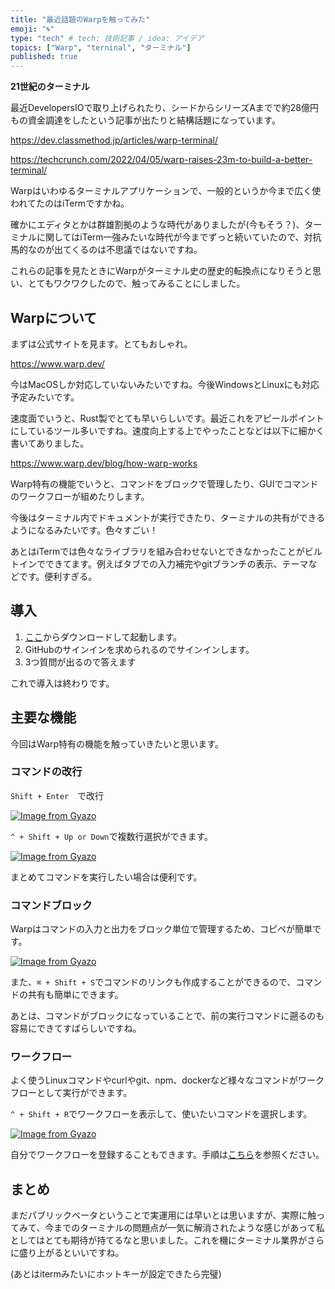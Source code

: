 ```yaml
---
title: "最近話題のWarpを触ってみた"
emoji: "🌀"
type: "tech" # tech: 技術記事 / idea: アイデア
topics: ["Warp", "terninal", "ターミナル"]
published: true
---
```


**21世紀のターミナル**

最近DevelopersIOで取り上げられたり、シードからシリーズAまでで約28億円もの資金調達をしたという記事が出たりと結構話題になっています。

https://dev.classmethod.jp/articles/warp-terminal/

https://techcrunch.com/2022/04/05/warp-raises-23m-to-build-a-better-terminal/

Warpはいわゆるターミナルアプリケーションで、一般的というか今まで広く使われてたのはiTermですかね。

確かにエディタとかは群雄割拠のような時代がありましたが(今もそう？)、ターミナルに関してはiTerm一強みたいな時代が今までずっと続いていたので、対抗馬的なのが出てくるのは不思議ではないですね。

これらの記事を見たときにWarpがターミナル史の歴史的転換点になりそうと思い、とてもワクワクしたので、触ってみることにしました。

## Warpについて

まずは公式サイトを見ます。とてもおしゃれ。

https://www.warp.dev/

今はMacOSしか対応していないみたいですね。今後WindowsとLinuxにも対応予定みたいです。

速度面でいうと、Rust製でとても早いらしいです。最近これをアピールポイントにしているツール多いですね。速度向上する上でやったことなどは以下に細かく書いてありました。

https://www.warp.dev/blog/how-warp-works

Warp特有の機能でいうと、コマンドをブロックで管理したり、GUIでコマンドのワークフローが組めたりします。

今後はターミナル内でドキュメントが実行できたり、ターミナルの共有ができるようになるみたいです。色々すごい！

あとはiTermでは色々なライブラリを組み合わせないとできなかったことがビルトインでできてます。例えばタブでの入力補完やgitブランチの表示、テーマなどです。便利すぎる。

## 導入

1. [ここ](https://app.warp.dev/download)からダウンロードして起動します。
2. GitHubのサインインを求められるのでサインインします。
3. 3つ質問が出るので答えます

これで導入は終わりです。

## 主要な機能

今回はWarp特有の機能を触っていきたいと思います。

### コマンドの改行

`Shift + Enter`　で改行

[![Image from Gyazo](https://i.gyazo.com/2dcf2e8d3373c7f4a3b638d633046cc2.gif)](https://gyazo.com/2dcf2e8d3373c7f4a3b638d633046cc2)

`^ + Shift + Up or Down`で複数行選択ができます。

[![Image from Gyazo](https://i.gyazo.com/733cfa59944e9ec03b19ff23437c90f5.gif)](https://gyazo.com/733cfa59944e9ec03b19ff23437c90f5)

まとめてコマンドを実行したい場合は便利です。

### コマンドブロック

Warpはコマンドの入力と出力をブロック単位で管理するため、コピペが簡単です。

[![Image from Gyazo](https://i.gyazo.com/b600db662bec65208a97473b05934e54.gif)](https://gyazo.com/b600db662bec65208a97473b05934e54)

また、`⌘ + Shift + S`でコマンドのリンクも作成することができるので、コマンドの共有も簡単にできます。

あとは、コマンドがブロックになっていることで、前の実行コマンドに遡るのも容易にできてすばらしいですね。

### ワークフロー

よく使うLinuxコマンドやcurlやgit、npm、dockerなど様々なコマンドがワークフローとして実行ができます。

`^ + Shift + R`でワークフローを表示して、使いたいコマンドを選択します。

[![Image from Gyazo](https://i.gyazo.com/bcae24516c607f7b0859007951ee3098.gif)](https://gyazo.com/bcae24516c607f7b0859007951ee3098)

自分でワークフローを登録することもできます。手順は[こちら](https://docs.warp.dev/features/workflows)を参照ください。

## まとめ

まだパブリックベータということで実運用には早いとは思いますが、実際に触ってみて、今までのターミナルの問題点が一気に解消されたような感じがあって私としてはとても期待が持てるなと思いました。これを機にターミナル業界がさらに盛り上がるといいですね。

(あとはitermみたいにホットキーが設定できたら完璧)



